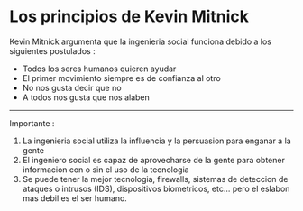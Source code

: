 # Los principios de Kevin Mitnick

Kevin Mitnick argumenta que la ingenieria social funciona debido a los siguientes postulados :

* Todos los seres humanos quieren ayudar
* El primer movimiento siempre es de confianza al otro
* No nos gusta decir que no
* A todos nos gusta que nos alaben

---

Importante :

1. La ingenieria social utiliza la influencia y la persuasion para enganar a la gente
2. El ingeniero social es capaz de aprovecharse de la gente para obtener informacion con o sin el uso de la tecnologia
3. Se puede tener la mejor tecnologia, firewalls, sistemas de deteccion de ataques o intrusos (IDS), dispositivos biometricos, etc... pero el eslabon mas debil es el ser humano. 